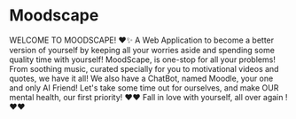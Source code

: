 # Moodscape
WELCOME TO MOODSCAPE! ❤️✨
A Web Application to become a better version of yourself by keeping all your worries aside and spending some quality time with yourself! MoodScape, is one-stop for all your problems! From soothing music, curated specially for you to motivational videos and quotes, we have it all! We also have a ChatBot, named Moodle, your one and only AI Friend! Let's take some time out for ourselves, and make OUR mental health, our first priority! ❤️❤ Fall in love with yourself, all over again ! ❤️❤️
